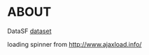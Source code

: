 # ABOUT

DataSF [dataset](https://data.sfgov.org/Economy-and-Community/Registered-Business-Locations-San-Francisco/g8m3-pdis)

loading spinner from http://www.ajaxload.info/